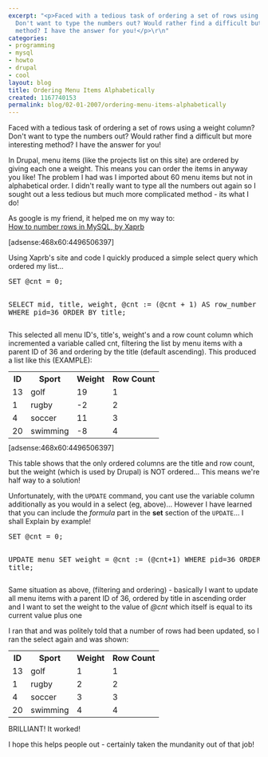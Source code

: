 ```yaml
---
excerpt: "<p>Faced with a tedious task of ordering a set of rows using a weight column?
  Don't want to type the numbers out? Would rather find a difficult but more interesting
  method? I have the answer for you!</p>\r\n"
categories:
- programming
- mysql
- howto
- drupal
- cool
layout: blog
title: Ordering Menu Items Alphabetically
created: 1167740153
permalink: blog/02-01-2007/ordering-menu-items-alphabetically
---
```

<p>Faced with a tedious task of ordering a set of rows using a weight column? Don't want to type the numbers out? Would rather find a difficult but more interesting method? I have the answer for you!</p>
<!--break-->
<p>In Drupal, menu items (like the projects list on this site) are ordered by giving each one a weight. This means you can order the items in anyway you like! The problem I had was I imported about 60 menu items but not in alphabetical order. I didn't really want to type all the numbers out again so I sought out a less tedious but much more complicated method - its what I do!</p>
<p>As google is my friend, it helped me on my way to:<br />
<a title="How To Number Rows In MySQL" href="http://xaprb.com/blog/2006/12/02/how-to-number-rows-in-mysql/">How to number rows in MySQL, by Xaprb</a></p>
<div>[adsense:468x60:4496506397]</div>
<p>Using Xaprb's site and code I quickly produced a simple select query which ordered my list&hellip;</p>
<pre language="mysql">
SET @cnt = 0;

SELECT
  mid, title, weight,
  @cnt := (@cnt + 1) AS row_number
FROM menu
WHERE pid=36
ORDER BY title;
</pre>
<p>This selected all menu ID's, title's, weight's and a row count column which incremented a variable called cnt, filtering the list by menu items with a parent ID of 36 and ordering by the title (default ascending). This produced a list like this (EXAMPLE):</p>
<table style="margin: 10px auto;">
    <tbody>
        <tr>
            <th>ID</th>
            <th>Sport</th>
            <th>Weight</th>
            <th>Row Count</th>
        </tr>
        <tr class="odd">
            <td>13</td>
            <td>golf</td>
            <td>19</td>
            <td>1</td>
        </tr>
        <tr class="even">
            <td>1</td>
            <td>rugby</td>
            <td>-2</td>
            <td>2</td>
        </tr>
        <tr class="odd">
            <td>4</td>
            <td>soccer</td>
            <td>11</td>
            <td>3</td>
        </tr>
        <tr class="even">
            <td>20</td>
            <td>swimming</td>
            <td>-8</td>
            <td>4</td>
        </tr>
    </tbody>
</table>
<div>[adsense:468x60:4496506397]</div>
<p>This table shows that the only ordered columns are the title and row count, but the weight (which is used by Drupal) is NOT ordered&hellip; This means we're half way to a solution!</p>
<p>Unfortunately, with the <code>UPDATE</code> command, you cant use the variable column additionally as you would in a select (eg, above)&hellip; However I have learned that you can include the <em>formula</em> part in the <strong>set</strong> section of the <code>UPDATE</code>&hellip; I shall Explain by example!</p>
<pre language="mysql">
SET @cnt = 0;

UPDATE menu
SET weight = @cnt := (@cnt+1)
WHERE pid=36
ORDER BY title;
</pre>
<p>Same situation as above, (filtering and ordering) - basically I want to update all menu items with a parent ID of 36, ordered by title in ascending order and I want to set the weight to the value of <em>@cnt</em> which itself is equal to its current value plus one</p>
<p>I ran that and was politely told that a number of rows had been updated, so I ran the select again and was shown:</p>
<table style="margin: 10px auto;">
    <tbody>
        <tr>
            <th>ID</th>
            <th>Sport</th>
            <th>Weight</th>
            <th>Row Count</th>
        </tr>
        <tr class="odd">
            <td>13</td>
            <td>golf</td>
            <td>1</td>
            <td>1</td>
        </tr>
        <tr class="even">
            <td>1</td>
            <td>rugby</td>
            <td>2</td>
            <td>2</td>
        </tr>
        <tr class="odd">
            <td>4</td>
            <td>soccer</td>
            <td>3</td>
            <td>3</td>
        </tr>
        <tr class="even">
            <td>20</td>
            <td>swimming</td>
            <td>4</td>
            <td>4</td>
        </tr>
    </tbody>
</table>
<p>BRILLIANT! It worked!</p>
<p>I hope this helps people out - certainly taken the mundanity out of that job!</p>
